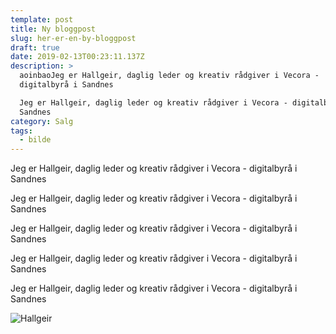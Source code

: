 ```yaml
---
template: post
title: Ny bloggpost
slug: her-er-en-by-bloggpost
draft: true
date: 2019-02-13T00:23:11.137Z
description: >
  aoinbaoJeg er Hallgeir, daglig leder og kreativ rådgiver i Vecora -
  digitalbyrå i Sandnes

  Jeg er Hallgeir, daglig leder og kreativ rådgiver i Vecora - digitalbyrå i
  Sandnes
category: Salg
tags:
  - bilde
---
```

Jeg er Hallgeir, daglig leder og kreativ rådgiver i Vecora - digitalbyrå i Sandnes

Jeg er Hallgeir, daglig leder og kreativ rådgiver i Vecora - digitalbyrå i Sandnes

Jeg er Hallgeir, daglig leder og kreativ rådgiver i Vecora - digitalbyrå i Sandnes

Jeg er Hallgeir, daglig leder og kreativ rådgiver i Vecora - digitalbyrå i Sandnes

Jeg er Hallgeir, daglig leder og kreativ rådgiver i Vecora - digitalbyrå i Sandnes

![Hallgeir](/media/910a2246.jpg "Hallgeir")
